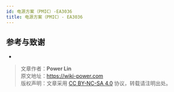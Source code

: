```yaml
---
id: 电源方案（PMIC）-EA3036
title: 电源方案（PMIC）- EA3036
---
```


## 参考与致谢

- []()

> 文章作者：**Power Lin**  
> 原文地址：<https://wiki-power.com>  
> 版权声明：文章采用 [CC BY-NC-SA 4.0](https://creativecommons.org/licenses/by/4.0/deed.zh) 协议，转载请注明出处。
